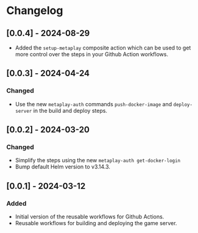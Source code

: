 # Changelog

## [0.0.4] - 2024-08-29

* Added the `setup-metaplay` composite action which can be used to get more control over the steps in your Github Action workflows.

## [0.0.3] - 2024-04-24

### Changed

* Use the new `metaplay-auth` commands `push-docker-image` and `deploy-server` in the build and deploy steps.

## [0.0.2] - 2024-03-20

### Changed

* Simplify the steps using the new `metaplay-auth get-docker-login`
* Bump default Helm version to v3.14.3.

## [0.0.1] - 2024-03-12

### Added

* Initial version of the reusable workflows for Github Actions.
* Reusable workflows for building and deploying the game server.
